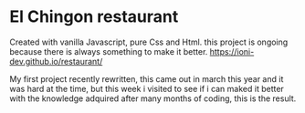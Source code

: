 # El Chingon restaurant
Created with vanilla Javascript, pure Css and Html. this project is ongoing because there is always something to make it better.
https://ioni-dev.github.io/restaurant/

My first project recently rewritten, this came out in march this year and it was hard at the time, but this week i visited to see if i can maked it better with the knowledge adquired after many months of coding, this is the result.
